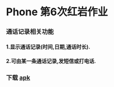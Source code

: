 #   Phone  第6次红岩作业
### 通话记录相关功能
#### 1.显示通话记录(时间,日期,通话时长).
#### 2.可由某一条通话记录,发短信或打电话.
### 下载 [apk](https://github.com/fenghaha/Phone/blob/master/app/release/app-release.apk)
